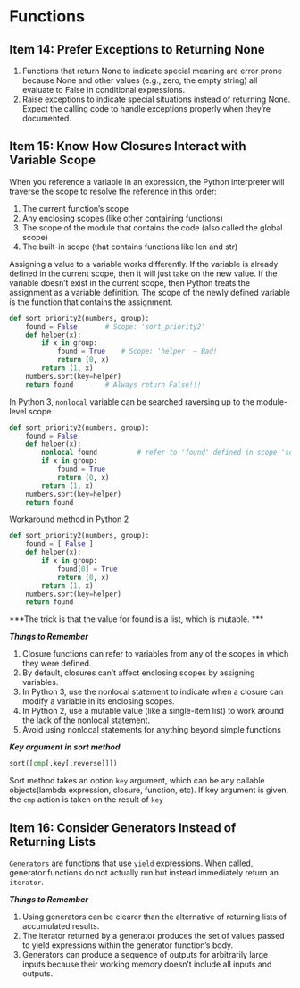 # Functions

## Item 14: Prefer Exceptions to Returning None

1. Functions that return None to indicate special meaning are error prone because
None and other values (e.g., zero, the empty string) all evaluate to False in
conditional expressions.
2. Raise exceptions to indicate special situations instead of returning None. Expect the
calling code to handle exceptions properly when they’re documented.

## Item 15: Know How Closures Interact with Variable Scope

When you reference a variable in an expression, the Python interpreter will traverse the
scope to resolve the reference in this order:

1. The current function’s scope
2. Any enclosing scopes (like other containing functions)
3. The scope of the module that contains the code (also called the global scope)
4. The built-in scope (that contains functions like len and str)

Assigning a value to a variable works differently. If the variable is already defined in the
current scope, then it will just take on the new value. If the variable doesn’t exist in the
current scope, then Python treats the assignment as a variable definition. The scope of the
newly defined variable is the function that contains the assignment.

```python
def sort_priority2(numbers, group):
    found = False       # Scope: 'sort_priority2'
    def helper(x):
        if x in group:
            found = True    # Scope: 'helper' — Bad!
            return (0, x)
        return (1, x)
    numbers.sort(key=helper)
    return found        # Always return False!!!
```

In Python 3, `nonlocal` variable can be searched raversing up to the module-level scope

```python
def sort_priority2(numbers, group):
    found = False
    def helper(x):
        nonlocal found          # refer to 'found' defined in scope 'sort_priority2'
        if x in group:
            found = True
            return (0, x)
        return (1, x)
    numbers.sort(key=helper)
    return found
```

Workaround method in Python 2

```python
def sort_priority2(numbers, group):
    found = [ False ]
    def helper(x):
        if x in group:
            found[0] = True
            return (0, x)
        return (1, x)
    numbers.sort(key=helper)
    return found
```

***The trick is that the value for found is a list, which is mutable. ***

***Things to Remember***

1. Closure functions can refer to variables from any of the scopes in which they were defined.
2. By default, closures can’t affect enclosing scopes by assigning variables.
3. In Python 3, use the nonlocal statement to indicate when a closure can modify a variable in its enclosing scopes.
4. In Python 2, use a mutable value (like a single-item list) to work around the lack of the nonlocal statement.
5. Avoid using nonlocal statements for anything beyond simple functions

***Key argument in sort method***

```python
sort([cmp[,key[,reverse]]])
```
Sort method takes an option `key` argument, which can be any callable objects(lambda expression, closure, function, etc).
If key argument is given, the `cmp` action is taken on the result of `key`


## Item 16: Consider Generators Instead of Returning Lists

`Generators` are functions that use `yield` expressions. When called, generator functions do not actually run but instead
immediately return an `iterator`.

***Things to Remember***

1. Using generators can be clearer than the alternative of returning lists of accumulated results.
2. The iterator returned by a generator produces the set of values passed to yield
expressions within the generator function’s body.
3. Generators can produce a sequence of outputs for arbitrarily large inputs because
their working memory doesn’t include all inputs and outputs.
